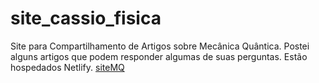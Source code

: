 # site_cassio_fisica
Site para Compartilhamento de Artigos sobre Mecânica Quântica.
Postei alguns artigos que podem responder algumas de suas perguntas.
Estão hospedados Netlify.
[siteMQ](https://bycfisica.netlify.app/)
